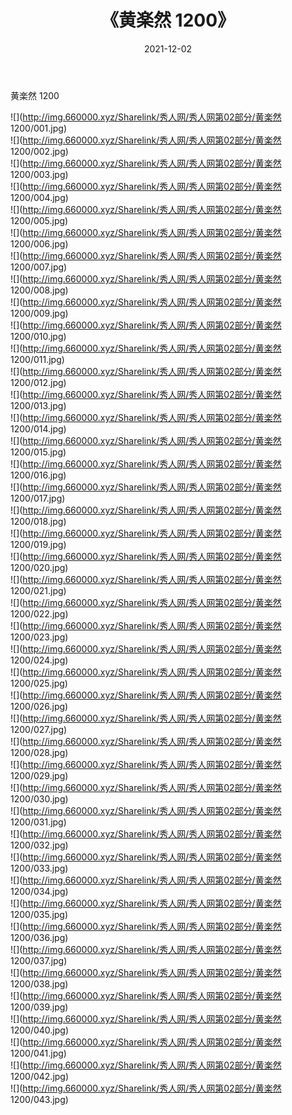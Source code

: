 ﻿---
layout: post
title:  《黄楽然 1200》
date:   2021-12-02
img: http://img.660000.xyz/Sharelink/秀人网/秀人网第02部分/黄楽然 1200/000.jpg
categories: [美女, 清纯, 唯美]
---

黄楽然 1200

  ![](http://img.660000.xyz/Sharelink/秀人网/秀人网第02部分/黄楽然 1200/001.jpg) <br> ![](http://img.660000.xyz/Sharelink/秀人网/秀人网第02部分/黄楽然 1200/002.jpg) <br> ![](http://img.660000.xyz/Sharelink/秀人网/秀人网第02部分/黄楽然 1200/003.jpg) <br> ![](http://img.660000.xyz/Sharelink/秀人网/秀人网第02部分/黄楽然 1200/004.jpg) <br> ![](http://img.660000.xyz/Sharelink/秀人网/秀人网第02部分/黄楽然 1200/005.jpg) <br> ![](http://img.660000.xyz/Sharelink/秀人网/秀人网第02部分/黄楽然 1200/006.jpg) <br> ![](http://img.660000.xyz/Sharelink/秀人网/秀人网第02部分/黄楽然 1200/007.jpg) <br> ![](http://img.660000.xyz/Sharelink/秀人网/秀人网第02部分/黄楽然 1200/008.jpg) <br> ![](http://img.660000.xyz/Sharelink/秀人网/秀人网第02部分/黄楽然 1200/009.jpg) <br> ![](http://img.660000.xyz/Sharelink/秀人网/秀人网第02部分/黄楽然 1200/010.jpg) <br> ![](http://img.660000.xyz/Sharelink/秀人网/秀人网第02部分/黄楽然 1200/011.jpg) <br> ![](http://img.660000.xyz/Sharelink/秀人网/秀人网第02部分/黄楽然 1200/012.jpg) <br> ![](http://img.660000.xyz/Sharelink/秀人网/秀人网第02部分/黄楽然 1200/013.jpg) <br> ![](http://img.660000.xyz/Sharelink/秀人网/秀人网第02部分/黄楽然 1200/014.jpg) <br> ![](http://img.660000.xyz/Sharelink/秀人网/秀人网第02部分/黄楽然 1200/015.jpg) <br> ![](http://img.660000.xyz/Sharelink/秀人网/秀人网第02部分/黄楽然 1200/016.jpg) <br> ![](http://img.660000.xyz/Sharelink/秀人网/秀人网第02部分/黄楽然 1200/017.jpg) <br> ![](http://img.660000.xyz/Sharelink/秀人网/秀人网第02部分/黄楽然 1200/018.jpg) <br> ![](http://img.660000.xyz/Sharelink/秀人网/秀人网第02部分/黄楽然 1200/019.jpg) <br> ![](http://img.660000.xyz/Sharelink/秀人网/秀人网第02部分/黄楽然 1200/020.jpg) <br> ![](http://img.660000.xyz/Sharelink/秀人网/秀人网第02部分/黄楽然 1200/021.jpg) <br> ![](http://img.660000.xyz/Sharelink/秀人网/秀人网第02部分/黄楽然 1200/022.jpg) <br> ![](http://img.660000.xyz/Sharelink/秀人网/秀人网第02部分/黄楽然 1200/023.jpg) <br> ![](http://img.660000.xyz/Sharelink/秀人网/秀人网第02部分/黄楽然 1200/024.jpg) <br> ![](http://img.660000.xyz/Sharelink/秀人网/秀人网第02部分/黄楽然 1200/025.jpg) <br> ![](http://img.660000.xyz/Sharelink/秀人网/秀人网第02部分/黄楽然 1200/026.jpg) <br> ![](http://img.660000.xyz/Sharelink/秀人网/秀人网第02部分/黄楽然 1200/027.jpg) <br> ![](http://img.660000.xyz/Sharelink/秀人网/秀人网第02部分/黄楽然 1200/028.jpg) <br> ![](http://img.660000.xyz/Sharelink/秀人网/秀人网第02部分/黄楽然 1200/029.jpg) <br> ![](http://img.660000.xyz/Sharelink/秀人网/秀人网第02部分/黄楽然 1200/030.jpg) <br> ![](http://img.660000.xyz/Sharelink/秀人网/秀人网第02部分/黄楽然 1200/031.jpg) <br> ![](http://img.660000.xyz/Sharelink/秀人网/秀人网第02部分/黄楽然 1200/032.jpg) <br> ![](http://img.660000.xyz/Sharelink/秀人网/秀人网第02部分/黄楽然 1200/033.jpg) <br> ![](http://img.660000.xyz/Sharelink/秀人网/秀人网第02部分/黄楽然 1200/034.jpg) <br> ![](http://img.660000.xyz/Sharelink/秀人网/秀人网第02部分/黄楽然 1200/035.jpg) <br> ![](http://img.660000.xyz/Sharelink/秀人网/秀人网第02部分/黄楽然 1200/036.jpg) <br> ![](http://img.660000.xyz/Sharelink/秀人网/秀人网第02部分/黄楽然 1200/037.jpg) <br> ![](http://img.660000.xyz/Sharelink/秀人网/秀人网第02部分/黄楽然 1200/038.jpg) <br> ![](http://img.660000.xyz/Sharelink/秀人网/秀人网第02部分/黄楽然 1200/039.jpg) <br> ![](http://img.660000.xyz/Sharelink/秀人网/秀人网第02部分/黄楽然 1200/040.jpg) <br> ![](http://img.660000.xyz/Sharelink/秀人网/秀人网第02部分/黄楽然 1200/041.jpg) <br> ![](http://img.660000.xyz/Sharelink/秀人网/秀人网第02部分/黄楽然 1200/042.jpg) <br> ![](http://img.660000.xyz/Sharelink/秀人网/秀人网第02部分/黄楽然 1200/043.jpg) <br>